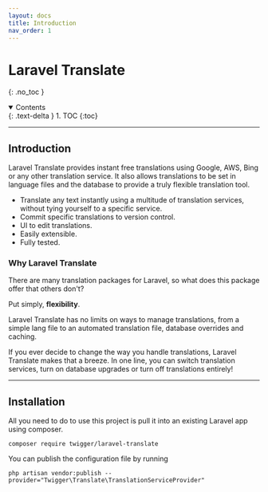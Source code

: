 ```yaml
---
layout: docs
title: Introduction
nav_order: 1
---
```


# Laravel Translate
{: .no_toc }

<details open markdown="block">
  <summary>
    Contents
  </summary>
  {: .text-delta }
1. TOC
{:toc}
</details>

---

## Introduction

Laravel Translate provides instant free translations using Google, AWS, Bing or any other translation service. It also allows translations to be set in language files and the database to provide a truly flexible translation tool.

- Translate any text instantly using a multitude of translation services, without tying yourself to a specific service.
- Commit specific translations to version control.
- UI to edit translations.
- Easily extensible.
- Fully tested.

### Why Laravel Translate

There are many translation packages for Laravel, so what does this package offer that others don't? 

Put simply, **flexibility**.
 
Laravel Translate has no limits on ways to manage translations, from a simple lang file to an automated translation file, database overrides and caching. 

If you ever decide to change the way you handle translations, Laravel Translate makes that a breeze. In one line, you can switch translation services, turn on database upgrades or turn off translations entirely!

---

## Installation

All you need to do to use this project is pull it into an existing Laravel app using composer.

```console
composer require twigger/laravel-translate
```

You can publish the configuration file by running 
```console
php artisan vendor:publish --provider="Twigger\Translate\TranslationServiceProvider"
```
